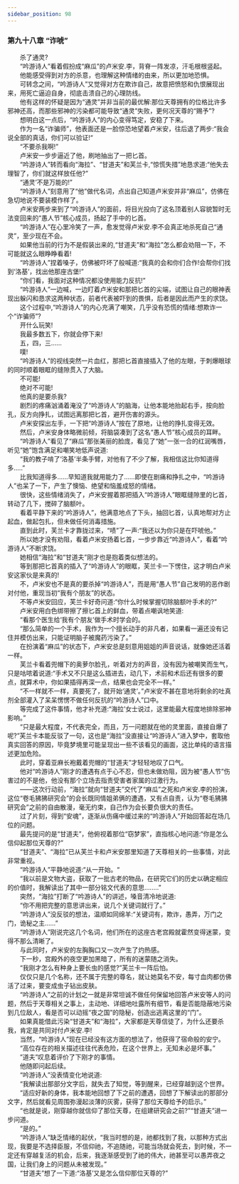```yaml
---
sidebar_position: 98
---
```

### 第九十八章 “诈唬”  


　　杀了通灵?  
　　“吟游诗人”看着假扮成“麻瓜”的卢米安.李，背脊一阵发凉，汗毛根根竖起。  
　　他能感受得到对方的杀意，也理解这种情绪的由来，所以更加地恐惧。  
　　可转念之间，“吟游诗人”又觉得对方在欺诈自己，故意把愤怒和仇恨展现出来，用死亡逼迫自身，彻底击溃自己的心理防线。  
　　他有这样的怀疑是因为“通灵”并非当前的最优解:那位天尊拥有的位格比许多邪神还高，而那些邪神的污染都可能导致“通灵”失败，更何况天尊的“赐予”?  
　　想明白这一点后，“吟游诗人”的内心变得笃定，安稳了下来。  
　　作为一名“诈骗师”，他表面还是一脸惊恐地望着卢米安，往后退了两步:“我会说全部的真话，你们可以验证!“  
　　“不要杀我啊!”  
　　卢米安一步步逼近了他，刷地抽出了一把匕首。  
　　“吟游诗人”转而看向“海拉”、“甘道夫”和芙兰卡,“惊慌失措”地恳求道:“他失去理智了，你们就这样放任他?”  
　　“通灵’不是万能的!”  
　　“吟游诗人”刻意用了“他”做代名词，点出自己知道卢米安并非“麻瓜”，仿佛在急切地说不要装模作样了。  
　　卢米安两步来到了“吟游诗人”的面前，将目光投向了这名顶着别人容貌暂时无法变回来的“愚人节”核心成员，扬起了手中的匕首。  
　　“吟游诗人”在心里冷笑了一声，愈发觉得卢米安.李不会真正地杀死自己“通灵”，至少现在不会。  
　　如果他当前的行为不是假装出来的,“甘道夫”和“海拉”怎么都会劝阻一下，不可能就这么眼睁睁看着!  
　　“吟游诗人”捏着嗓子，仿佛被吓坏了般喊道:“我真的会和你们合作!会帮你们找到‘洛基’，找出他那座古堡!”  
　　“你们看，我面对这种情况都没使用能力反抗!”  
　　“吟游诗人”一边喊，一边盯着卢米安和那把匕首的尖端，试图让自己的眼神表现出躲闪和恳求这两种状态，前者代表被吓到的畏惧，后者是因此而产生的求饶。  
　　这个过程中,“吟游诗人”的内心充满了嘲笑，几乎没有恐慌的情绪:想欺诈一个“诈骗师”?  
　　开什么玩笑!  
　　我最多数五下，你就会停下来!  
　　五，四，三……  
　　噗!  
　　“吟游诗人”的视线突然一片血红，那把匕首直接插入了他的左眼，于刺爆眼球的同时顺着眼眶的缝隙贯入了大脑。  
　　不可能!  
　　绝对不可能!  
　　他真的是要杀我?  
　　剧烈的疼痛汹涌着淹没了“吟游诗人”的脑海，让他本能地抬起右手，按向脸孔，反方向挣扎，试图远离那把匕首，避开伤害的源头。  
　　卢米安探出左手，一下把“吟游诗人”按在了原地，让他的挣扎变得无效。  
　　然后，卢米安身体略微前倾，将脑袋凑到了这名“愚人节”核心成员的耳畔。  
　　“吟游诗人”看见了“麻瓜”那张美丽的脸庞，看见了“她”一张一合的红润嘴唇，听见“她”饱含满足和嘲笑地低声说道:  
　　“我的教子啃了‘洛基’半条手臂，对他有了不少了解，我相信这比你知道得多.....”  
　　比我知道得多……早知道我就用能力了……即使在剧痛和挣扎之中，“吟游诗人”也呆了一下，产生了懊恼、绝望和恼羞成怒的情绪。  
　　很快，这些情绪消失了，卢米安握着那把插入“吟游诗人”眼眶缝隙里的匕首，转动了几下，搅碎了脑额叶。  
　　看着平静下来的“吟游诗人”，他满意地点了下头，抽回匕首，认真地帮对方止起血，做起包扎，但未做任何消毒措施。  
　　直到此时，芙兰卡才靠拢过来，“啧”了一声:“我还以为你只是在吓唬他。”  
　　所以她才没有劝阻，看着卢米安扬着匕首，一步步靠近“吟游诗人”，看着“吟游诗人”不断求饶。  
　　她相信“海拉”和“甘道夫”刚才也是抱着类似想法的。  
　　等到那把匕首真的插入了“吟游诗人”的眼眶，芙兰卡一下愣住，这才明白卢米安这家伙是来真的!  
　　不，卢米安也不是真的要杀掉“吟游诗人”，而是用“愚人节”自己发明的恶作剧对付他，重现当初“我有个朋友”的状态。  
　　不等卢米安回应，芙兰卡好奇问道:“你什么时候掌握切除脑额叶手术的?”  
　　卢米安用白色绑带擦了擦匕首上的鲜血，带着点嘲讽地笑道:  
　　“看那个医生给‘我有个朋友’做手术时学会的。  
　　“那么简单的一个手术，我作为一个擅长动手的非凡者，如果看一遍还没有记住并模仿出来，只能证明脑子被魔药污染了。”  
　　在扮演着“麻瓜”的状态下，卢米安总是刻意用姐姐的声音说话，就像她还活着一样。  
　　芙兰卡看着兜帽下的奥萝尔脸孔，听着对方的声音，没有因为被嘲笑而生气，只是咕哝着说道:“手术又不只是这么插进去，动几下，术前和术后还有很多的要点，就算术中，你如果插得再深一点，结果也会完全不一样。”  
　　“不一样就不一样，真要死了，就开始‘通灵’。”卢米安不甚在意地将剩余的吐真剂全部灌入了呆呆愣愣不做任何反抗的“吟游诗人”口中。  
　　等完成了这件事情，他才补充道:“海拉’女士说过，这里能最大程度地排除邪神影响。”  
　　“只是最大程度，不代表完全，而且，万一问题就在他的灵里面，直接自爆了呢?”芙兰卡本能反驳了一句，这也是“海拉”没直接让“吟游诗人”进入梦中，套取他真实回答的原因，毕竟梦境里可能呈现出一些不该看见的画面，这比单纯的语言描述更加危险。  
　　此时，穿着亚麻长袍戴着兜帽的“甘道夫”才轻轻地叹了口气。  
　　他对“吟游诗人”刚才的遭遇有点于心不忍，但也未做劝阻，因为被“愚人节”伤害过的不是他，他没有那个立场去指责受害者家属的过激行为。  
　　——这次行动前，“海拉”就向“甘道夫”交代了“麻瓜”之死和卢米安.李的扮演，这位“卷毛狒狒研究会”的会长既同情姐弟俩的遭遇，又有点自责，认为“卷毛狒狒研究会”之前的自由散漫，毫无约束，自己作为会长要负很大的责任。  
　　过了片刻，得到“安魂”，逐渐从伤痛中缓过来的“吟游诗人”开始回答起在场几位的问题。  
　　最先提问的是“甘道夫”，他俯视着那位“窃梦家”，直指核心地问道:“你是怎么信仰起那位天尊的?”  
　　“甘道夫”、“海拉”已从芙兰卡和卢米安那里知道了天尊相关的一些事情，对此非常重视。  
　　“吟游诗人”平静地说道:“从一开始。“  
　　“我以前是文物大盗，获取了一批古老的物品，在研究它们的历史以确定相应的价值时，我解读出了其中一部分铭文代表的意思....….”  
　　突然，“海拉”打断了“吟游诗人”的讲述，嗓音清冷地说道:  
　　“你不用把完整的意思讲出来，说几个关键词就行了。”  
　　“吟游诗人”没反驳的想法，温顺如同绵羊:“关键词有，欺诈，愚弄，万门之门，诡秘之主……”  
　　“吟游诗人”刚说完这几个名词，他们所在的这座古老宫殿就霍然变得迷蒙，变得不那么清晰了。  
　　与此同时，卢米安的左胸胸口又一次产生了灼热感。  
　　下一秒，宫殿外的夜空更加黑暗了，所有的迷蒙随之消失。  
　　“我刚才怎么有种身上要长虫的感觉?”芙兰卡一阵后怕。  
　　仅仅只是几个名称，还不属于完整的尊名，就让她莫名不安，每寸血肉都仿佛活了过来，要变成虫子钻出皮肤。  
　　“吟游诗人”之前的计划之一就是非常坦诚不做任何保留地回答卢米安等人的问题，然后于天尊相关之事上，主动地、详细地吐露所有细节，看是否能隐蔽地污染到几位敌人，看是否可以动摇“夜之国”的隐秘，创造出逃离这里的“门”。  
　　如果真能借此污染“甘道夫”和“海拉”，大家都是天尊信徒了，为什么还要杀我，肯定是共同对付卢米安.李!  
　　当然，“吟游诗人”现在已经没有这方面的想法了，他获得了宿命般的安宁。  
　　“高位存在的相关描述往往代表危险，在这个世界上，无知未必是坏事。”  
　　”道夫”叹息着评价了下刚才的事情。  
　　他随即问起后续。  
　　“吟游诗人”没表情变化地说道:  
　　“我解读出那部分文字后，就失去了知觉，等到醒来，已经穿越到这个世界。  
　　“适应好新的身体，我本能地回想了下之前的遭遇，回想了下解读出的那部分文字，然后就看见周围弥漫起淡薄的灰雾，获得了那位天尊给予的启示。”  
　　“也就是说，刚穿越你就信仰了那位天尊，在组建研究会之前?”“甘道夫”进一步问道。  
　　“是的。”  
　　“吟游诗人”缺乏情绪的起伏，“我当时想的是，祂都找到了我，以那种方式出现，我要是不选择臣服，不信仰祂，不追随祂，可能当场就会死去，到时候，不一定还有穿越复活的机会，后来，我逐渐感受到了祂的伟大，祂甚至可以愚弄夜之国，让我们身上的问题从未被发现。”  
　　“甘道夫”想了一下道:“洛基’又是怎么信仰那位天尊的?”  
